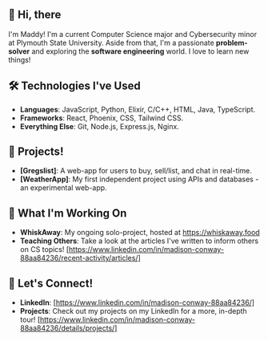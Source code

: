 ## 👋 Hi, there 
I'm Maddy! I'm a current Computer Science major and Cybersecurity minor at Plymouth State University. Aside from that, I'm a passionate **problem-solver** and exploring the **software engineering** world. I love to learn new things!

## 🛠️ Technologies I've Used
- **Languages**: JavaScript, Python, Elixir, C/C++, HTML, Java, TypeScript. 
- **Frameworks**: React, Phoenix, CSS, Tailwind CSS.
- **Everything Else**: Git, Node.js, Express.js, Nginx.

## 🌟 Projects!
- **[Gregslist]**: A web-app for users to buy, sell/list, and chat in real-time.
- **[WeatherApp]**: My first independent project using APIs and databases - an experimental web-app.

## 🔭 What I'm Working On
- **WhiskAway**: My ongoing solo-project, hosted at https://whiskaway.food
- **Teaching Others**:
    Take a look at the articles I've written to inform others on CS topics!
    [https://www.linkedin.com/in/madison-conway-88aa84236/recent-activity/articles/]

## 💬 Let's Connect!
- **LinkedIn**: [https://www.linkedin.com/in/madison-conway-88aa84236/]
- **Projects**: Check out my projects on my LinkedIn for a more, in-depth tour!
     [https://www.linkedin.com/in/madison-conway-88aa84236/details/projects/]


<!--
**maaaddy/maaaddy** is a ✨ _special_ ✨ repository because its `README.md` (this file) appears on your GitHub profile.

Here are some ideas to get you started:

- 🔭 I’m currently working on ...
- 🌱 I’m currently learning ...
- 👯 I’m looking to collaborate on ...
- 🤔 I’m looking for help with ...
- 💬 Ask me about ...
- 📫 How to reach me: ...
- 😄 Pronouns: ...
- ⚡ Fun fact: ...
-->
